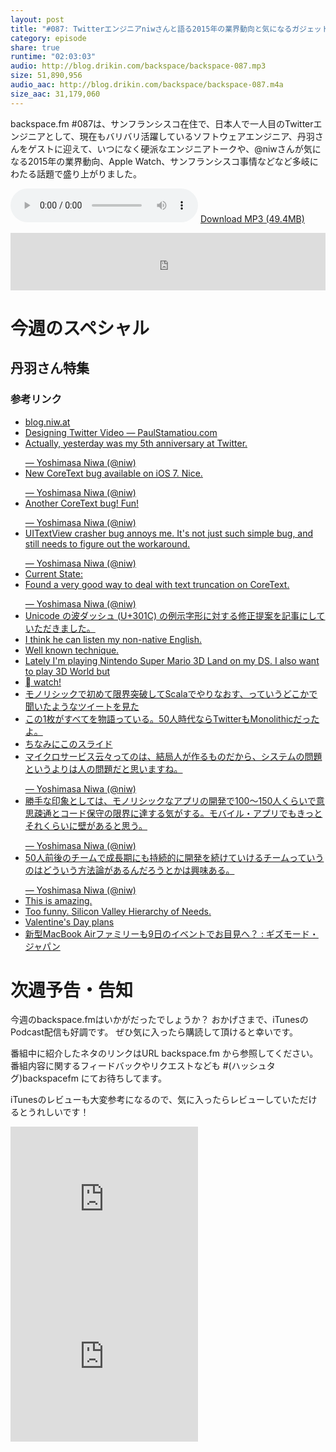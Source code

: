 ```yaml
---
layout: post
title: "#087: Twitterエンジニアniwさんと語る2015年の業界動向と気になるガジェットなど"
category: episode
share: true
runtime: "02:03:03"
audio: http://blog.drikin.com/backspace/backspace-087.mp3
size: 51,890,956
audio_aac: http://blog.drikin.com/backspace/backspace-087.m4a
size_aac: 31,179,060
---
```


backspace.fm #087は、サンフランシスコ在住で、日本人で一人目のTwitterエンジニアとして、現在もバリバリ活躍しているソフトウェアエンジニア、丹羽さんをゲストに迎えて、いつになく硬派なエンジニアトークや、@niwさんが気になる2015年の業界動向、Apple Watch、サンフランシスコ事情などなど多岐にわたる話題で盛り上がりました。

<audio src="http://blog.drikin.com/backspace/backspace-087.mp3" controls preload></audio>
[Download MP3 (49.4MB)](http://blog.drikin.com/backspace/backspace-087.mp3)

<iframe src="http://backspace.fm/subscribes.html" width="100%" height="92" scrolling="no" frameborder="0"></iframe>

# 今週のスペシャル
## 丹羽さん特集

### 参考リンク
* [blog.niw.at](http://blog.niw.at/)
* [Designing Twitter Video — PaulStamatiou.com](http://paulstamatiou.com/twitter-video/)
* [Actually, yesterday was my 5th anniversary at Twitter.</p>&mdash; Yoshimasa Niwa (@niw)](https://twitter.com/niw/status/572576656344276992)
* [New CoreText bug available on iOS 7. Nice.</p>&mdash; Yoshimasa Niwa (@niw)](https://twitter.com/niw/status/573965069043658753)
* [Another CoreText bug! Fun!</p>&mdash; Yoshimasa Niwa (@niw)](https://twitter.com/niw/status/573284196027797504)
* [UITextView crasher bug annoys me. It&#39;s not just such simple bug, and still needs to figure out the workaround.</p>&mdash; Yoshimasa Niwa (@niw)](https://twitter.com/niw/status/566556021951168512)
* [Current State:](http://t.co/gjECaEJCZQ)
* [Found a very good way to deal with text truncation on CoreText.</p>&mdash; Yoshimasa Niwa (@niw)](https://twitter.com/niw/status/563447504218238976)
* [Unicode の波ダッシュ (U+301C) の例示字形に対する修正提案を記事にしていただきました。](http://t.co/k0Lx8r3cbG)
* [I think he can listen my non-native English.](http://t.co/0bS030cXnj)
* [Well known technique.](http://t.co/alIoELJaWe)
* [Lately I&#39;m playing Nintendo Super Mario 3D Land on my DS. I also want to play 3D World but](https://twitter.com/hashtag/Idonthavewiiu?src=hash)
* [ watch!](http://t.co/SfpFGLz7fo)
* [モノリシックで初めて限界突破してScalaでやりなおす、っていうどこかで聞いたようなツイートを見た](https://t.co/ycVJREhW7f)
* [この1枚がすべてを物語っている。50人時代ならTwitterもMonolithicだったよ。](http://t.co/aNbyjnXyKj)
* [ちなみにこのスライド](https://t.co/8yS1VEBmLf)
* [マイクロサービス云々ってのは、結局人が作るものだから、システムの問題というよりは人の問題だと思いますね。</p>&mdash; Yoshimasa Niwa (@niw)](https://twitter.com/niw/status/573728292643061760)
* [勝手な印象としては、モノリシックなアプリの開発で100〜150人くらいで意思疎通とコード保守の限界に達する気がする。モバイル・アプリでもきっとそれくらいに壁があると思う。</p>&mdash; Yoshimasa Niwa (@niw)](https://twitter.com/niw/status/573729495569424386)
* [50人前後のチームで成長期にも持続的に開発を続けていけるチームっていうのはどういう方法論があるんだろうとかは興味ある。</p>&mdash; Yoshimasa Niwa (@niw)](https://twitter.com/niw/status/573729905482993664)
* [This is amazing.](http://t.co/roYqPcRpg7)
* [Too funny. Silicon Valley Hierarchy of Needs.](http://t.co/MsyuhKpJdq)
* [Valentine&#39;s Day plans](http://t.co/p5i1D0ukdj)
* [新型MacBook Airファミリーも9日のイベントでお目見へ？ : ギズモード・ジャパン](http://www.gizmodo.jp/2015/03/post_16644.html)

# 次週予告・告知

今週のbackspace.fmはいかがだったでしょうか？
おかげさまで、iTunesのPodcast配信も好調です。
ぜひ気に入ったら購読して頂けると幸いです。

番組中に紹介したネタのリンクはURL backspace.fm から参照してください。
番組内容に関するフィードバックやリクエストなども #(ハッシュタグ)backspacefm にてお待ちしてます。

iTunesのレビューも大変参考になるので、気に入ったらレビューしていただけるとうれしいです！

<iframe src="http://rcm-fe.amazon-adsystem.com/e/cm?t=driftking-22&o=9&p=12&l=bn1&mode=videogames-jp&browse=637394&fc1=000000&lt1=_blank&lc1=3366FF&bg1=FFFFFF&f=ifr" marginwidth="0" marginheight="0" width="300" height="252" border="0" frameborder="0" style="border:none;" scrolling="no"></iframe>
<iframe src="http://rcm-fe.amazon-adsystem.com/e/cm?t=driftking-22&o=9&p=12&l=bn1&mode=computers-jp&browse=2127209087&fc1=000000&lt1=_blank&lc1=3366FF&bg1=FFFFFF&f=ifr" marginwidth="0" marginheight="0" width="300" height="252" border="0" frameborder="0" style="border:none;" scrolling="no"></iframe>
